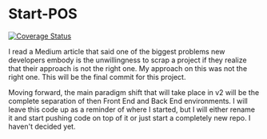 # Start-POS
[![Coverage Status](https://coveralls.io/repos/github/benmerchant/Start-POS/badge.svg?branch=master)](https://coveralls.io/github/benmerchant/Start-POS?branch=master)

I read a Medium article that said one of the biggest problems new developers embody is the unwillingness to scrap a project if they realize that their approach is not the right one. My approach on this was not the right one. This will be the final commit for this project.

Moving forward, the main paradigm shift that will take place in v2 will be the complete separation of then Front End and Back End environments. I will leave this code up as a reminder of where I started, but I will either rename it and start pushing code on top of it or just start a completely new repo. I haven't decided yet. 
